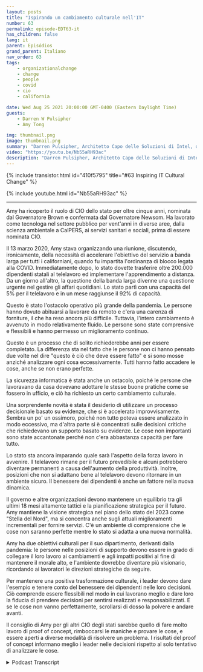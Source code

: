 ```yaml
---
layout: posts
title: "Ispirando un cambiamento culturale nell'IT"
number: 63
permalink: episode-EDT63-it
has_children: false
lang: it
parent: Episódios
grand_parent: Italiano
nav_order: 63
tags:
    - organizationalchange
    - change
    - people
    - covid
    - cio
    - california

date: Wed Aug 25 2021 20:00:00 GMT-0400 (Eastern Daylight Time)
guests:
    - Darren W Pulsipher
    - Amy Tong

img: thumbnail.png
image: thumbnail.png
summary: "Darren Pulsipher, Architetto Capo delle Soluzioni di Intel, discute il cambiamento culturale stimolante con Amy Tong, CIO dello stato della California, nel periodo successivo alla pandemia di COVID."
video: "https://youtu.be/Nb55aRH93ac"
description: "Darren Pulsipher, Architetto Capo delle Soluzioni di Intel, discute il cambiamento culturale stimolante con Amy Tong, CIO dello stato della California, nel periodo successivo alla pandemia di COVID."
---
```


<div>
{% include transistor.html id="410f5795" title="#63 Inspiring IT Cultural Change" %}

{% include youtube.html id="Nb55aRH93ac" %}
</div>

---

Amy ha ricoperto il ruolo di CIO dello stato per oltre cinque anni, nominata dal Governatore Brown e confermata dal Governatore Newsom. Ha lavorato come tecnologa nel settore pubblico per vent'anni in diverse aree, dalla scienza ambientale a CalPERS, ai servizi sanitari e sociali, prima di essere nominata CIO.

Il 13 marzo 2020, Amy stava organizzando una riunione, discutendo, ironicamente, della necessità di accelerare l'obiettivo del servizio a banda larga per tutti i californiani, quando fu impartita l'ordinanza di blocco legata alla COVID. Immediatamente dopo, lo stato dovette trasferire oltre 200.000 dipendenti statali al telelavoro ed implementare l'apprendimento a distanza. Da un giorno all'altro, la questione della banda larga divenne una questione urgente nel gestire gli affari quotidiani. Lo stato partì con una capacità del 5% per il telelavoro e in un mese raggiunse il 92% di capacità.

Questo è stato l'ostacolo operativo più grande della pandemia. Le persone hanno dovuto abituarsi a lavorare da remoto e c'era una carenza di forniture, il che ha reso ancora più difficile. Tuttavia, l'intero cambiamento è avvenuto in modo relativamente fluido. Le persone sono state comprensive e flessibili e hanno permesso un miglioramento continuo.

Questo è un processo che di solito richiederebbe anni per essere completato. La differenza sta nel fatto che le persone non ci hanno pensato due volte nel dire "questo è ciò che deve essere fatto" e si sono mosse anziché analizzare ogni cosa eccessivamente. Tutti hanno fatto accadere le cose, anche se non erano perfette.

La sicurezza informatica è stata anche un ostacolo, poiché le persone che lavoravano da casa dovevano adottare le stesse buone pratiche come se fossero in ufficio, e ciò ha richiesto un certo cambiamento culturale.

Una sorprendente novità è stata il desiderio di utilizzare un processo decisionale basato su evidenze, che si è accelerato improvvisamente. Sembra un po' un ossimoro, poiché non tutto poteva essere analizzato in modo eccessivo, ma d'altra parte si è concentrati sulle decisioni critiche che richiedevano un supporto basato su evidenze. Le cose non importanti sono state accantonate perché non c'era abbastanza capacità per fare tutto.

Lo stato sta ancora imparando quale sarà l'aspetto della forza lavoro in avvenire. Il telelavoro rimane per il futuro prevedibile e alcuni potrebbero diventare permanenti a causa dell'aumento della produttività. Inoltre, posizioni che non si adattano bene al telelavoro devono ritornare in un ambiente sicuro. Il benessere dei dipendenti è anche un fattore nella nuova dinamica.

Il governo e altre organizzazioni devono mantenere un equilibrio tra gli ultimi 18 mesi altamente tattici e la pianificazione strategica per il futuro. Amy mantiene la visione strategica nel piano dello stato del 2023 come "Stella del Nord", ma si concentra anche sugli attuali miglioramenti incrementali per fornire servizi. C'è un ambiente di comprensione che le cose non saranno perfette mentre lo stato si adatta a una nuova normalità.

Amy ha due obiettivi culturali per il suo dipartimento, derivanti dalla pandemia: le persone nelle posizioni di supporto devono essere in grado di collegare il loro lavoro ai cambiamenti e agli impatti positivi al fine di mantenere il morale alto, e l'ambiente dovrebbe diventare più visionario, ricordando ai lavoratori le direzioni strategiche da seguire.

Per mantenere una positiva trasformazione culturale, i leader devono dare l'esempio e tenere conto del benessere dei dipendenti nelle loro decisioni. Ciò comprende essere flessibili nel modo in cui lavorano meglio e dare loro la fiducia di prendere decisioni per sentirsi realizzati e responsabilizzati. E se le cose non vanno perfettamente, scrollarsi di dosso la polvere e andare avanti.

Il consiglio di Amy per gli altri CIO degli stati sarebbe quello di fare molto lavoro di proof of concept, rimboccarsi le maniche e provare le cose, e essere aperti a diverse modalità di risolvere un problema. I risultati del proof of concept informano meglio i leader nelle decisioni rispetto al solo tentativo di analizzare le cose.



<details>
<summary> Podcast Transcript </summary>

<p></p>

</details>
